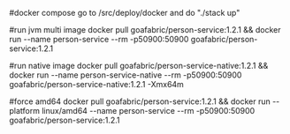 #docker compose
go to /src/deploy/docker and do "./stack up"

#run jvm multi image
docker pull goafabric/person-service:1.2.1 && docker run --name person-service --rm -p50900:50900 goafabric/person-service:1.2.1

#run native image
docker pull goafabric/person-service-native:1.2.1 && docker run --name person-service-native --rm -p50900:50900 goafabric/person-service-native:1.2.1 -Xmx64m

#force amd64
docker pull goafabric/person-service:1.2.1 && docker run --platform linux/amd64 --name person-service --rm -p50900:50900 goafabric/person-service:1.2.1
